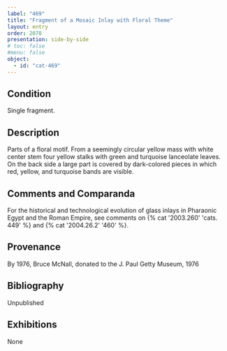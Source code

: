 ```yaml
---
label: "469"
title: "Fragment of a Mosaic Inlay with Floral Theme"
layout: entry
order: 2078
presentation: side-by-side
# toc: false
#menu: false 
object:
  - id: "cat-469"
---
```


## Condition

Single fragment.

## Description

Parts of a floral motif. From a seemingly circular yellow mass with white center stem four yellow stalks with green and turquoise lanceolate leaves. On the back side a large part is covered by dark-colored pieces in which red, yellow, and turquoise bands are visible.

## Comments and Comparanda

For the historical and technological evolution of glass inlays in Pharaonic Egypt and the Roman Empire, see comments on {% cat '2003.260' 'cats. 449' %} and {% cat '2004.26.2' '460' %}.

## Provenance

By 1976, Bruce McNall, donated to the J. Paul Getty Museum, 1976

## Bibliography

Unpublished

## Exhibitions

None